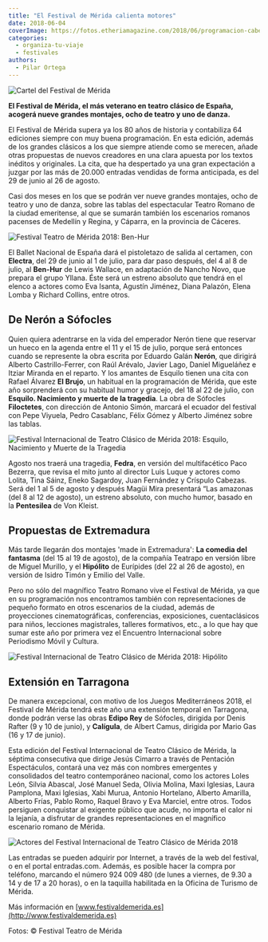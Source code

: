 ```yaml
---
title: "El Festival de Mérida calienta motores"
date: 2018-06-04
coverImage: https://fotos.etheriamagazine.com/2018/06/programacion-cabecera-64.jpg
categories: 
  - organiza-tu-viaje
  - festivales
authors: 
  - Pilar Ortega
---
```


![Cartel del Festival de Mérida](https://fotos.etheriamagazine.com/2018/06/programacion-cabecera-64.jpg "El Festival de Teatro Clásico de Mérida es el festival de teatro clásico más antiguo de los que se celebran en España.")

**El Festival de Mérida, el más veterano en teatro clásico de España, acogerá nueve 
grandes montajes, ocho de teatro y uno de danza.** 

El Festival de Mérida supera ya los 80 años de historia y contabiliza 64 ediciones 
siempre con muy buena programación. En esta edición, además de los grandes clásicos a 
los que siempre atiende como se merecen, añade otras propuestas de nuevos creadores en 
una clara apuesta por los textos inéditos y originales. La cita, que ha despertado ya 
una gran expectación a juzgar por las más de 20.000 entradas vendidas de forma 
anticipada, es del 29 de junio al 26 de agosto. 

Casi dos meses en los que se podrán ver nueve grandes montajes, ocho de teatro y uno de 
danza, sobre las tablas del espectacular Teatro Romano de la ciudad emeritense, al que 
se sumarán también los escenarios romanos pacenses de Medellín y Regina, y Cáparra, en 
la provincia de Cáceres. 

![Festival Teatro de Mérida 2018: Ben-Hur](https://fotos.etheriamagazine.com/2018/06/Ben-Hur.jpg "Festival Internacional de Teatro Clásico de Mérida 2018: Ben-Hur")

El Ballet Nacional de España dará el pistoletazo de salida al certamen, con **Electra**, 
del 29 de junio al 1 de julio, para dar paso después, del 4 al 8 de julio, al 
**Ben-Hur** de Lewis Wallace, en adaptación de Nancho Novo, que prepara el grupo Yllana. 
Éste será un estreno absoluto que tendrá en el elenco a actores como Eva Isanta, Agustín 
Jiménez, Diana Palazón, Elena Lomba y Richard Collins, entre otros. 

## De Nerón a Sófocles

Quien quiera adentrarse en la vida del emperador Nerón tiene que reservar un hueco en la 
agenda entre el 11 y el 15 de julio, porque será entonces cuando se represente la obra 
escrita por Eduardo Galán **Nerón**, que dirigirá Alberto Castrillo-Ferrer, con Raúl 
Arévalo, Javier Lago, Daniel Migueláñez e Itziar Miranda en el reparto. Y los amantes de 
Esquilo tienen una cita con Rafael Álvarez **El Brujo**, un habitual en la programación 
de Mérida, que este año sorprenderá con su habitual humor y gracejo, del 18 al 22 de 
julio, con **Esquilo. Nacimiento y muerte de la tragedia**. La obra de Sófocles 
**Filoctetes**, con dirección de Antonio Simón, marcará el ecuador del festival con Pepe 
Viyuela, Pedro Casablanc, Félix Gómez y Alberto Jiménez sobre las tablas. 

![Festival Internacional de Teatro Clásico de Mérida 2018: Esquilo, Nacimiento y Muerte de la Tragedia](https://fotos.etheriamagazine.com/2018/06/Esquilo.jpg "Festival Internacional de Teatro Clásico de Mérida es el más antiguo de España")

Agosto nos traerá una tragedia, **Fedra**, en versión del multifacético Paco Bezerra, 
que revisa el mito junto al director Luis Luque y actores como Lolita, Tina Sáinz, Eneko 
Sagardoy, Juan Fernández y Críspulo Cabezas. Será del 1 al 5 de agosto y después Magüi 
Mira presentará “Las amazonas (del 8 al 12 de agosto), un estreno absoluto, con mucho 
humor, basado en la **Pentesilea** de Von Kleist. 

## Propuestas de Extremadura

Más tarde llegarán dos montajes 'made in Extremadura': **La comedia del fantasma** (del 
15 al 19 de agosto), de la compañía Teatrapo en versión libre de Miguel Murillo, y el 
**Hipólito** de Eurípides (del 22 al 26 de agosto), en versión de Isidro Timón y Emilio 
del Valle. 

Pero no sólo del magnífico Teatro Romano vive el Festival de Mérida, ya que en su 
programación nos encontramos también con representaciones de pequeño formato en otros 
escenarios de la ciudad, además de proyecciones cinematográficas, conferencias, 
exposiciones, cuentaclásicos para niños, lecciones magistrales, talleres formativos, 
etc., a lo que hay que sumar este año por primera vez el Encuentro Internacional sobre 
Periodismo Móvil y Cultura. 

![Festival Internacional de Teatro Clásico de Mérida 2018: Hipólito](https://fotos.etheriamagazine.com/2018/06/Hipólito.jpg "Programación del Festival Internacional de Teatro Clásico de Mérida 2018")

## Extensión en Tarragona

De manera excepcional, con motivo de los Juegos Mediterráneos 2018, el Festival de 
Mérida tendrá este año una extensión temporal en Tarragona, donde podrán verse las obras 
**Edipo Rey** de Sófocles, dirigida por Denis Rafter (9 y 10 de junio), y **Calígula**, 
de Albert Camus, dirigida por Mario Gas (16 y 17 de junio). 

Esta edición del Festival Internacional de Teatro Clásico de Mérida, la séptima 
consecutiva que dirige Jesús Cimarro a través de Pentación Espectáculos, contará una vez 
más con nombres emergentes y consolidados del teatro contemporáneo nacional, como los 
actores Loles León, Silvia Abascal, José Manuel Seda, Olivia Molina, Maxi Iglesias, 
Laura Pamplona, Maxi Iglesias, Xabi Murua, Antonio Hortelano, Alberto Amarilla, Alberto 
Frías, Pablo Romo, Raquel Bravo y Eva Marciel, entre otros. Todos persiguen conquistar 
al exigente público que acude, no importa el calor ni la lejanía, a disfrutar de grandes 
representaciones en el magnífico escenario romano de Mérida. 

![Actores del Festival Internacional de Teatro Clásico de Mérida 2018](https://fotos.etheriamagazine.com/2018/06/Mosaico-Actores-Nuevos-585x1024.jpg "Actores que participan en el Festival Internacional de Teatro Clásico de Mérida 2018")

Las entradas se pueden adquirir por Internet, a través de la web del festival, o en el 
portal entradas.com. Además, es posible hacer la compra por teléfono, marcando el número 
924 009 480 (de lunes a viernes, de 9.30 a 14 y de 17 a 20 horas), o en la taquilla 
habilitada en la Oficina de Turismo de Mérida. 

Más información en [www.festivaldemerida.es](http://www.festivaldemerida.es) 

Fotos: © Festival Teatro de Mérida
